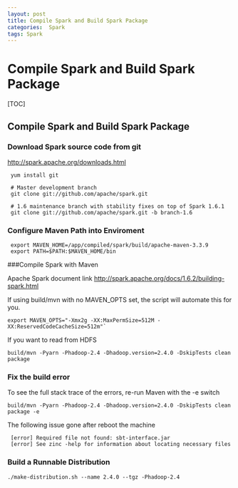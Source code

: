 ```yaml
---
layout: post
title: Compile Spark and Build Spark Package
categories:  Spark
tags: Spark
---
```


# Compile Spark and Build Spark Package

[TOC]

## Compile Spark and Build Spark Package

### Download Spark source code from git

 http://spark.apache.org/downloads.html

```shell
 yum install git

 # Master development branch
 git clone git://github.com/apache/spark.git

 # 1.6 maintenance branch with stability fixes on top of Spark 1.6.1
 git clone git://github.com/apache/spark.git -b branch-1.6
```

### Configure Maven Path into Enviroment

```shell
 export MAVEN_HOME=/app/compiled/spark/build/apache-maven-3.3.9
 export PATH=$PATH:$MAVEN_HOME/bin
```

###Compile Spark with Maven

Apache Spark document link  http://spark.apache.org/docs/1.6.2/building-spark.html

If using build/mvn with no MAVEN_OPTS set, the script will automate this for you.
```shell
export MAVEN_OPTS="-Xmx2g -XX:MaxPermSize=512M -XX:ReservedCodeCacheSize=512m"`
```

If you want to read from HDFS
```shell
build/mvn -Pyarn -Phadoop-2.4 -Dhadoop.version=2.4.0 -DskipTests clean package
```

### Fix the build error

To see the full stack trace of the errors, re-run Maven with the -e switch
```shell
build/mvn -Pyarn -Phadoop-2.4 -Dhadoop.version=2.4.0 -DskipTests clean package -e
```

The following  issue gone after reboot the machine
```shell
 [error] Required file not found: sbt-interface.jar
 [error] See zinc -help for information about locating necessary files
```


### Build a Runnable Distribution
```shell
./make-distribution.sh --name 2.4.0 --tgz -Phadoop-2.4
```

